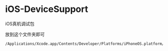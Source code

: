 # iOS-DeviceSupport

iOS真机调试包

放到这个文件夹即可

```
/Applications/Xcode.app/Contents/Developer/Platforms/iPhoneOS.platform/DeviceSupport
```
